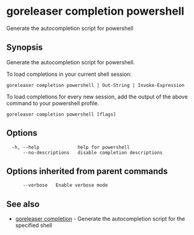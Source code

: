 # goreleaser completion powershell

Generate the autocompletion script for powershell

## Synopsis

Generate the autocompletion script for powershell.

To load completions in your current shell session:

	goreleaser completion powershell | Out-String | Invoke-Expression

To load completions for every new session, add the output of the above command
to your powershell profile.


```
goreleaser completion powershell [flags]
```

## Options

```
  -h, --help              help for powershell
      --no-descriptions   disable completion descriptions
```

## Options inherited from parent commands

```
      --verbose   Enable verbose mode
```

## See also

* [goreleaser completion](/cmd/goreleaser_completion/)	 - Generate the autocompletion script for the specified shell

